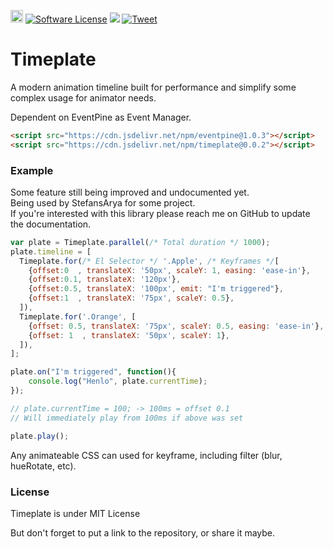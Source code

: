 <a href='https://patreon.com/stefansarya'><img src='https://img.shields.io/endpoint.svg?url=https%3A%2F%2Fshieldsio-patreon.herokuapp.com%2Fstefansarya%2Fpledges&style=for-the-badge' height='20'></a>
[![Software License](https://img.shields.io/badge/License-MIT-brightgreen.svg)](LICENSE)
[![](https://data.jsdelivr.com/v1/package/npm/timeplate/badge)](https://www.jsdelivr.com/package/npm/timeplate)
[![Tweet](https://img.shields.io/twitter/url/http/shields.io.svg?style=social)](https://twitter.com/intent/tweet?text=A%20modern%20animation%20timeline%20built%20for%20performance%20and%20simplify%20some%20complex%20usage%20for%20animator%20needs.&url=https://github.com/ScarletsFiction/Timeplate&via=github&hashtags=timeplate,animation,library,browser,html5)

# Timeplate
A modern animation timeline built for performance and simplify some complex usage for animator needs.

Dependent on EventPine as Event Manager.

```html
<script src="https://cdn.jsdelivr.net/npm/eventpine@1.0.3"></script>
<script src="https://cdn.jsdelivr.net/npm/timeplate@0.0.2"></script>
```

### Example
Some feature still being improved and undocumented yet.<br>
Being used by StefansArya for some project.<br>
If you're interested with this library please reach me on GitHub to update the documentation.<br>

```js
var plate = Timeplate.parallel(/* Total duration */ 1000);
plate.timeline = [
  Timeplate.for(/* El Selector */ '.Apple', /* Keyframes */[
    {offset:0  , translateX: '50px', scaleY: 1, easing: 'ease-in'},
    {offset:0.1, translateX: '120px'},
    {offset:0.5, translateX: '100px', emit: "I'm triggered"},
    {offset:1  , translateX: '75px', scaleY: 0.5},
  ]),
  Timeplate.for('.Orange', [
    {offset: 0.5, translateX: '75px', scaleY: 0.5, easing: 'ease-in'},
    {offset: 1  , translateX: '50px', scaleY: 1},
  ]),
];

plate.on("I'm triggered", function(){
	console.log("Henlo", plate.currentTime);
});

// plate.currentTime = 100; -> 100ms = offset 0.1
// Will immediately play from 100ms if above was set

plate.play();
```

Any animateable CSS can used for keyframe, including filter (blur, hueRotate, etc).

### License
Timeplate is under MIT License

But don't forget to put a link to the repository, or share it maybe.